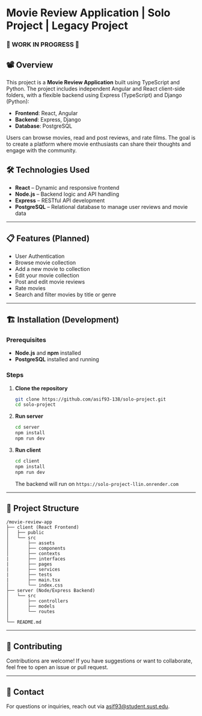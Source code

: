 # Movie Review Application | Solo Project | Legacy Project

### 🚧 WORK IN PROGRESS 🚧 

## 📽️ Overview

This project is a **Movie Review Application** built using TypeScript and Python. The project includes independent Angular and React client-side folders, with a flexible backend using Express (TypeScript) and Django (Python):

- **Frontend**: React, Angular
- **Backend**: Express, Django
- **Database**: PostgreSQL

Users can browse movies, read and post reviews, and rate films. The goal is to create a platform where movie enthusiasts can share their thoughts and engage with the community.


## 🛠️ Technologies Used

- **React** – Dynamic and responsive frontend
- **Node.js** – Backend logic and API handling
- **Express** – RESTful API development
- **PostgreSQL** – Relational database to manage user reviews and movie data

---

## 📋 Features (Planned)

- User Authentication
- Browse movie collection
- Add a new movie to collection
- Edit your movie collection
- Post and edit movie reviews
- Rate movies
- Search and filter movies by title or genre

---

## 🏗️ Installation (Development)

### Prerequisites

- **Node.js** and **npm** installed
- **PostgreSQL** installed and running

### Steps

1. **Clone the repository**

   ```bash
   git clone https://github.com/asif93-138/solo-project.git
   cd solo-project
   ```

2. **Run server**

   ```bash
   cd server
   npm install
   npm run dev
   ```

3. **Run client**

   ```bash
   cd client
   npm install
   npm run dev
   ```

   The backend will run on `https://solo-project-llin.onrender.com`

---

## 📂 Project Structure

```
/movie-review-app
├── client (React Frontend)
│   ├── public
│   └── src
│       ├── assets
│       ├── components
│       ├── contexts
|       ├── interfaces
|       ├── pages
|       ├── services
|       ├── tests
|       ├── main.tsx
│       └── index.css
├── server (Node/Express Backend)
│   └── src
│       ├── controllers
│       ├── models
│       └── routes
│
└── README.md
```

---

## 🙌 Contributing

Contributions are welcome! If you have suggestions or want to collaborate, feel free to open an issue or pull request.

---

## 📧 Contact

For questions or inquiries, reach out via [asif93@student.sust.edu](mailto:asif93@student.sust.edu).

